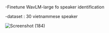 -Finetune WavLM-large fo speaker identification

-dataset : 30 vietnammese speaker 


![Screenshot (184)](https://github.com/duysop/SIDwithWavLM/assets/103120531/90e58947-9730-4fd2-a3c4-abef74319a94)
